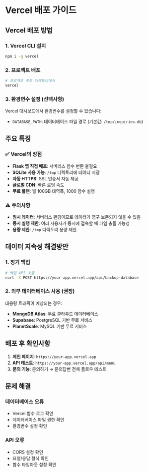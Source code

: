 # Vercel 배포 가이드

## Vercel 배포 방법

### 1. Vercel CLI 설치
```bash
npm i -g vercel
```

### 2. 프로젝트 배포
```bash
# 프로젝트 루트 디렉토리에서
vercel
```

### 3. 환경변수 설정 (선택사항)
Vercel 대시보드에서 환경변수를 설정할 수 있습니다:
- `DATABASE_PATH`: 데이터베이스 파일 경로 (기본값: `/tmp/inquiries.db`)

## 주요 특징

### ✅ Vercel의 장점
- **Flask 앱 직접 배포**: 서버리스 함수 변환 불필요
- **SQLite 사용 가능**: `/tmp` 디렉토리에 데이터 저장
- **자동 HTTPS**: SSL 인증서 자동 제공
- **글로벌 CDN**: 빠른 로딩 속도
- **무료 플랜**: 월 100GB 대역폭, 1000 함수 실행

### ⚠️ 주의사항
- **임시 데이터**: 서버리스 환경이므로 데이터가 영구 보존되지 않을 수 있음
- **동시 실행 제한**: 여러 사용자가 동시에 접속할 때 파일 충돌 가능성
- **용량 제한**: `/tmp` 디렉토리 용량 제한

## 데이터 지속성 해결방안

### 1. 정기 백업
```bash
# 백업 API 호출
curl -X POST https://your-app.vercel.app/api/backup-database
```

### 2. 외부 데이터베이스 사용 (권장)
대용량 트래픽이 예상되는 경우:
- **MongoDB Atlas**: 무료 클라우드 데이터베이스
- **Supabase**: PostgreSQL 기반 무료 서비스
- **PlanetScale**: MySQL 기반 무료 서비스

## 배포 후 확인사항

1. **메인 페이지**: `https://your-app.vercel.app`
2. **API 테스트**: `https://your-app.vercel.app/api/menu`
3. **문의 기능**: 문의하기 → 문의답변 전체 플로우 테스트

## 문제 해결

### 데이터베이스 오류
- Vercel 함수 로그 확인
- 데이터베이스 파일 권한 확인
- 환경변수 설정 확인

### API 오류
- CORS 설정 확인
- 요청/응답 형식 확인
- 함수 타임아웃 설정 확인 